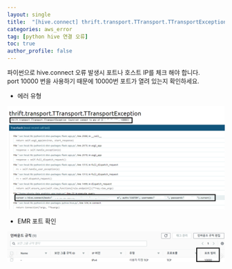 ```yaml
---
layout: single
title:  "[hive.connect] thrift.transport.TTransport.TTransportException 오류 발생"
categories: aws_error
tag: [python hive 연결 오류]
toc: true
author_profile: false
---
```


파이썬으로 hive.connect 오류 발생시 포트나 호스트 IP를 체크 해야 합니다.<br>
port 10000 번을 사용하기 때문에 10000번 포트가 열려 있는지 확인하세요.

* 에러 유형
<img src="../../images/2022-08-15-aws_err/pic-1.png">   

* EMR 포트 확인
 <img src="../../images/2022-08-15-aws_err/pic-2.png">   
